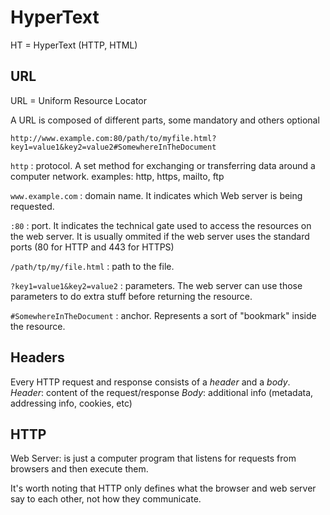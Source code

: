 # HyperText

HT = HyperText (HTTP, HTML)


## URL

URL = Uniform Resource Locator

A URL is composed of different parts, some mandatory and others optional

`http://www.example.com:80/path/to/myfile.html?key1=value1&key2=value2#SomewhereInTheDocument`

`http` : protocol. A set method for exchanging or transferring data around a computer network.
        examples: http, https, mailto, ftp

`www.example.com` : domain name. It indicates which Web server is being requested.

`:80` : port. It indicates the technical gate used to access the resources on the web server. It is usually ommited if the web server uses the standard ports (80 for HTTP and 443 for HTTPS)

`/path/tp/my/file.html` : path to the file.

`?key1=value1&key2=value2` : parameters. The web server can use those parameters to do extra stuff before returning the resource.

`#SomewhereInTheDocument` : anchor. Represents a sort of "bookmark" inside the resource.


## Headers

Every HTTP request and response consists of a *header* and a *body*.
*Header*: content of the request/response
*Body*: additional info (metadata, addressing info, cookies, etc)

## HTTP

Web Server: is just a computer program that listens for requests from browsers and then execute them.

It's worth noting that HTTP only defines what the browser and web server say to each other, not how they communicate.

